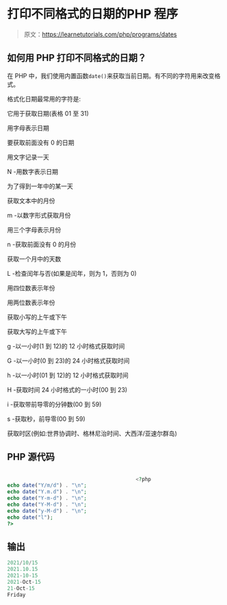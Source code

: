 # 打印不同格式的日期的PHP 程序

> 原文：<https://learnetutorials.com/php/programs/dates>

## 如何用 PHP 打印不同格式的日期？

在 PHP 中，我们使用内置函数`date()`来获取当前日期。有不同的字符用来改变格式。

格式化日期最常用的字符是:

它用于获取日期(表格 01 至 31)

用字母表示日期

要获取前面没有 0 的日期

用文字记录一天

N -用数字表示日期

为了得到一年中的某一天

获取文本中的月份

m -以数字形式获取月份

用三个字母表示月份

n -获取前面没有 0 的月份

获取一个月中的天数

L -检查闰年与否(如果是闰年，则为 1，否则为 0)

用四位数表示年份

用两位数表示年份

获取小写的上午或下午

获取大写的上午或下午

g -以一小时(1 到 12)的 12 小时格式获取时间

G -以一小时(0 到 23)的 24 小时格式获取时间

h -以一小时(01 到 12)的 12 小时格式获取时间

H -获取时间 24 小时格式的一小时(00 到 23)

i -获取带前导零的分钟数(00 到 59)

s -获取秒，前导零(00 到 59)

获取时区(例如:世界协调时、格林尼治时间、大西洋/亚速尔群岛)

## PHP 源代码

```php

                                          <?php
echo date("Y/m/d") . "\n";
echo date("Y.m.d") . "\n";
echo date("Y-m-d") . "\n";
echo date("Y-M-d") . "\n";
echo date("y-M-d") . "\n";
echo date("l");
?>

```

## 输出

```php
2021/10/15
2021.10.15
2021-10-15
2021-Oct-15
21-Oct-15
Friday
```